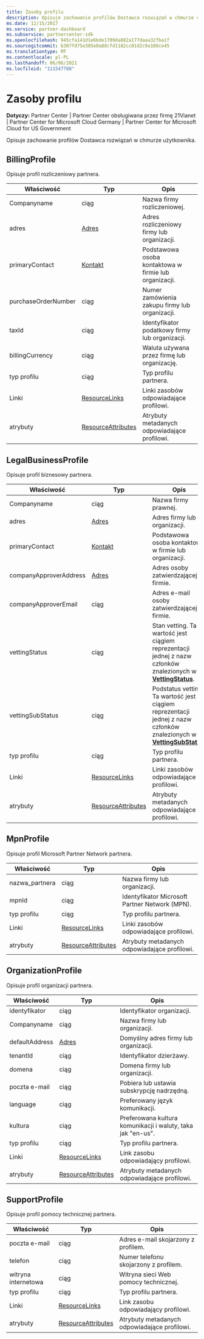 ```yaml
---
title: Zasoby profilu
description: Opisuje zachowanie profilów Dostawca rozwiązań w chmurze użytkownika.
ms.date: 12/15/2017
ms.service: partner-dashboard
ms.subservice: partnercenter-sdk
ms.openlocfilehash: 945cfa141d1e6bde1709da882a177daaa32fba1f
ms.sourcegitcommit: b307fd75e305e0a88cfd1182cc01d2c9a108ce45
ms.translationtype: MT
ms.contentlocale: pl-PL
ms.lasthandoff: 06/06/2021
ms.locfileid: "111547788"
---
```

# <a name="profile-resources"></a>Zasoby profilu

**Dotyczy:** Partner Center | Partner Center obsługiwana przez firmę 21Vianet | Partner Center for Microsoft Cloud Germany | Partner Center for Microsoft Cloud for US Government

Opisuje zachowanie profilów Dostawca rozwiązań w chmurze użytkownika.

## <a name="billingprofile"></a>BillingProfile

Opisuje profil rozliczeniowy partnera.

| Właściwość            | Typ                                                           | Opis                                                 |
|---------------------|----------------------------------------------------------------|-------------------------------------------------------------|
| Companyname         | ciąg                                                         | Nazwa firmy rozliczeniowej.                                   |
| adres             | [Adres](utility-resources.md#address)                       | Adres rozliczeniowy firmy lub organizacji. |
| primaryContact      | [Kontakt](utility-resources.md#contact)                       | Podstawowa osoba kontaktowa w firmie lub organizacji.        |
| purchaseOrderNumber | ciąg                                                         | Numer zamówienia zakupu firmy lub organizacji.        |
| taxId               | ciąg                                                         | Identyfikator podatkowy firmy lub organizacji.                       |
| billingCurrency     | ciąg                                                         | Waluta używana przez firmę lub organizację.           |
| typ profilu         | ciąg                                                         | Typ profilu partnera.                                   |
| Linki               | [ResourceLinks](utility-resources.md#resourcelinks)           | Linki zasobów odpowiadające profilowi.            |
| atrybuty          | [ResourceAttributes](utility-resources.md#resourceattributes) | Atrybuty metadanych odpowiadające profilowi.       |

## <a name="legalbusinessprofile"></a>LegalBusinessProfile

Opisuje profil biznesowy partnera.

| Właściwość               | Typ                                                           | Opis                                                                                                                                                          |
|------------------------|----------------------------------------------------------------|----------------------------------------------------------------------------------------------------------------------------------------------------------------------|
| Companyname            | ciąg                                                         | Nazwa firmy prawnej.                                                                                                                                              |
| adres                | [Adres](utility-resources.md#address)                       | Adres firmy lub organizacji.                                                                                                                          |
| primaryContact         | [Kontakt](utility-resources.md#contact)                       | Podstawowa osoba kontaktowa w firmie lub organizacji.                                                                                                                 |
| companyApproverAddress | [Adres](utility-resources.md#address)                       | Adres osoby zatwierdzającej w firmie.                                                                                                                                        |
| companyApproverEmail   | ciąg                                                         | Adres e-mail osoby zatwierdzającej w firmie.                                                                                                                                          |
| vettingStatus          | ciąg                                                         | Stan vetting. Ta wartość jest ciągiem reprezentacji jednej z nazw członków znalezionych w [**VettingStatus**](/dotnet/api/microsoft.store.partnercenter.models.partners.vettingstatus).           |
| vettingSubStatus       | ciąg                                                         | Podstatus vetting. Ta wartość jest ciągiem reprezentacji jednej z nazw członków znalezionych w [**VettingSubStatus**](/dotnet/api/microsoft.store.partnercenter.models.partners.vettingsubstatus). |
| typ profilu            | ciąg                                                         | Typ profilu partnera.                                                                                                                                            |
| Linki                  | [ResourceLinks](utility-resources.md#resourcelinks)           | Linki zasobów odpowiadające profilowi.                                                                                                                     |
| atrybuty             | [ResourceAttributes](utility-resources.md#resourceattributes) | Atrybuty metadanych odpowiadające profilowi.                                                                                                                |

## <a name="mpnprofile"></a>MpnProfile

Opisuje profil Microsoft Partner Network partnera.

| Właściwość    | Typ                                                           | Opis                                           |
|-------------|----------------------------------------------------------------|-------------------------------------------------------|
| nazwa_partnera | ciąg                                                         | Nazwa firmy lub organizacji.                     |
| mpnId       | ciąg                                                         | Identyfikator Microsoft Partner Network (MPN).                     |
| typ profilu | ciąg                                                         | Typ profilu partnera.                             |
| Linki       | [ResourceLinks](utility-resources.md#resourcelinks)           | Linki zasobów odpowiadające profilowi.      |
| atrybuty  | [ResourceAttributes](utility-resources.md#resourceattributes) | Atrybuty metadanych odpowiadające profilowi. |

## <a name="organizationprofile"></a>OrganizationProfile

Opisuje profil organizacji partnera.

| Właściwość       | Typ                                                           | Opis                                                            |
|----------------|----------------------------------------------------------------|------------------------------------------------------------------------|
| identyfikator             | ciąg                                                         | Identyfikator organizacji.                                                 |
| Companyname    | ciąg                                                         | Nazwa firmy lub organizacji.                               |
| defaultAddress | [Adres](utility-resources.md#address)                       | Domyślny adres firmy lub organizacji.                    |
| tenantId       | ciąg                                                         | Identyfikator dzierżawy.                                                 |
| domena         | ciąg                                                         | Domena firmy lub organizacji.                                  |
| poczta e-mail          | ciąg                                                         | Pobiera lub ustawia subskrypcję nadrzędną.                                  |
| language       | ciąg                                                         | Preferowany język komunikacji.                              |
| kultura        | ciąg                                                         | Preferowana kultura komunikacji i waluty, taka jak "en-us". |
| typ profilu    | ciąg                                                         | Typ profilu partnera.                                              |
| Linki          | [ResourceLinks](utility-resources.md#resourcelinks)           | Link zasobu odpowiadający profilowi.                       |
| atrybuty     | [ResourceAttributes](utility-resources.md#resourceattributes) | Atrybuty metadanych odpowiadające profilowi.                  |

## <a name="supportprofile"></a>SupportProfile

Opisuje profil pomocy technicznej partnera.

| Właściwość    | Typ                                                           | Opis                                           |
|-------------|----------------------------------------------------------------|-------------------------------------------------------|
| poczta e-mail       | ciąg                                                         | Adres e-mail skojarzony z profilem.        |
| telefon   | ciąg                                                         | Numer telefonu skojarzony z profilem.         |
| witryna internetowa     | ciąg                                                         | Witryna sieci Web pomocy technicznej.                                  |
| typ profilu | ciąg                                                         | Typ profilu partnera.                             |
| Linki       | [ResourceLinks](utility-resources.md#resourcelinks)           | Link zasobu odpowiadający profilowi.      |
| atrybuty  | [ResourceAttributes](utility-resources.md#resourceattributes) | Atrybuty metadanych odpowiadające profilowi. |

